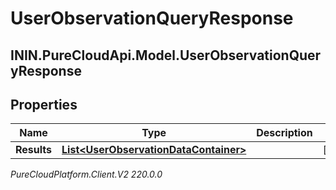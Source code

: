# UserObservationQueryResponse

## ININ.PureCloudApi.Model.UserObservationQueryResponse

## Properties

|Name | Type | Description | Notes|
|------------ | ------------- | ------------- | -------------|
| **Results** | [**List&lt;UserObservationDataContainer&gt;**](UserObservationDataContainer) |  | [optional] |



_PureCloudPlatform.Client.V2 220.0.0_
